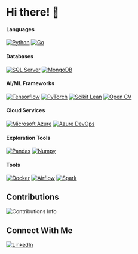 # Hi there! 👋

#### Languages

[![Python](https://img.shields.io/badge/Python-003366?style=for-the-badge&logo=python&logoColor=white)](https://github.com/aditya27gupta)
[![Go](https://img.shields.io/badge/Go-2F5F8A?style=for-the-badge&logo=go&logoColor=white)](https://github.com/aditya27gupta)


#### Databases
[![SQL Server](https://img.shields.io/badge/Microsoft_SQL_Server-003366?style=for-the-badge&logo=microsoft-sql-server&logoColor=white)](https://github.com/aditya27gupta)
[![MongoDB](https://img.shields.io/badge/MongoDB-2F5F8A?style=for-the-badge&logo=mongodb&logoColor=white)](https://github.com/aditya27gupta)

#### AI/ML Frameworks
[![Tensorflow](https://img.shields.io/badge/TensorFlow-174978?style=for-the-badge&logo=TensorFlow&logoColor=white)](https://github.com/aditya27gupta)
[![PyTorch](https://img.shields.io/badge/PyTorch-003366?style=for-the-badge&logo=pytorch&logoColor=white)](https://github.com/aditya27gupta)
[![Scikit Lean](https://img.shields.io/badge/scikit_learn-003366?style=for-the-badge&logo=scikit-learn&logoColor=white)](https://github.com/aditya27gupta)
[![Open CV](https://img.shields.io/badge/OpenCV-174978?style=for-the-badge&logo=OpenCV&logoColor=white)](https://github.com/aditya27gupta)

#### Cloud Services
[![Microsoft Azure](https://img.shields.io/badge/microsoft%20azure-2F5F8A?style=for-the-badge&logo=microsoft-azure&logoColor=white)](https://github.com/aditya27gupta)
[![Azure DevOps](https://img.shields.io/badge/Azure_DevOps-003366?style=for-the-badge&logo=azure-devops&logoColor=white)](https://github.com/aditya27gupta)

#### Exploration Tools
[![Pandas](https://img.shields.io/badge/Pandas-003366?style=for-the-badge&logo=pandas&logoColor=white)](https://github.com/aditya27gupta)
[![Numpy](https://img.shields.io/badge/Numpy-174978?style=for-the-badge&logo=numpy&logoColor=white)](https://github.com/aditya27gupta)

#### Tools
[![Docker](https://img.shields.io/badge/Docker-2F5F8A?style=for-the-badge&logo=docker&logoColor=white)](https://github.com/aditya27gupta)
[![Airflow](https://img.shields.io/badge/Airflow-003366?style=for-the-badge&logo=Apache%20Airflow&logoColor=white)](https://github.com/aditya27gupta)
[![Spark](https://img.shields.io/badge/Apache_Spark-174978?style=for-the-badge&logo=apachespark&logoColor=#white)](https://github.com/aditya27gupta)

## Contributions
<img src="https://github-readme-streak-stats.herokuapp.com/?user=aditya27gupta" alt="Contributions Info" />

## Connect With Me
[![LinkedIn](https://img.shields.io/badge/LinkedIn-0077B5?style=for-the-badge&logo=linkedin&logoColor=white)](https://www.linkedin.com/in/aditya27gupta)
